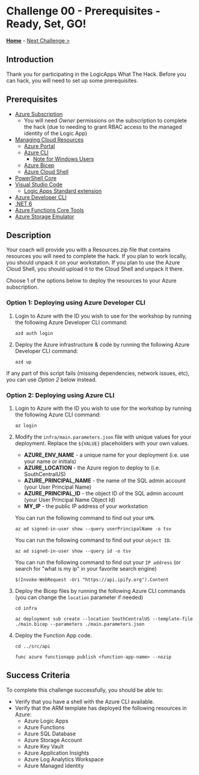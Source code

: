 # Challenge 00 - Prerequisites - Ready, Set, GO!

**[Home](../README.md)** - [Next Challenge >](./Challenge-01.md)

## Introduction

Thank you for participating in the LogicApps What The Hack. Before you can hack, you will need to set up some prerequisites.

## Prerequisites

- [Azure Subscription](../../000-HowToHack/WTH-Common-Prerequisites.md#azure-subscription)
  - You will need _Owner_ permissions on the subscription to complete the hack (due to needing to grant RBAC access to the managed identity of the Logic App)
- [Managing Cloud Resources](../../000-HowToHack/WTH-Common-Prerequisites.md#managing-cloud-resources)
  - [Azure Portal](../../000-HowToHack/WTH-Common-Prerequisites.md#azure-portal)
  - [Azure CLI](../../000-HowToHack/WTH-Common-Prerequisites.md#azure-cli)
    - [Note for Windows Users](../../000-HowToHack/WTH-Common-Prerequisites.md#note-for-windows-users)
  - [Azure Bicep](https://learn.microsoft.com/en-us/azure/azure-resource-manager/bicep/install#azure-cli)
  - [Azure Cloud Shell](../../000-HowToHack/WTH-Common-Prerequisites.md#azure-cloud-shell)
- [PowerShell Core](https://learn.microsoft.com/en-us/powershell/scripting/install/installing-powershell-on-windows?view=powershell-7.3)
- [Visual Studio Code](../../000-HowToHack/WTH-Common-Prerequisites.md#visual-studio-code)
  - [Logic Apps Standard extension](https://marketplace.visualstudio.com/items?itemName=ms-azuretools.vscode-azurelogicapps)
- [Azure Developer CLI](https://learn.microsoft.com/en-us/azure/developer/azure-developer-cli/install-azd?tabs=winget-windows%2Cbrew-mac%2Cscript-linux&pivots=os-windows)
- [.NET 6](https://dotnet.microsoft.com/en-us/download/dotnet/6.0)
- [Azure Functions Core Tools](https://learn.microsoft.com/en-us/azure/azure-functions/functions-run-local?tabs=v4%2Cwindows%2Ccsharp%2Cportal%2Cbash)
- [Azure Storage Emulator](https://learn.microsoft.com/en-us/azure/storage/common/storage-use-azurite?tabs=visual-studio-code)

## Description

Your coach will provide you with a Resources.zip file that contains resources you will need to complete the hack. If you plan to work locally, you should unpack it on your workstation. If you plan to use the Azure Cloud Shell, you should upload it to the Cloud Shell and unpack it there.

Choose 1 of the options below to deploy the resources to your Azure subscription.

### Option 1: Deploying using Azure Developer CLI

1.  Login to Azure with the ID you wish to use for the workshop by running the following Azure Developer CLI command:

    ```shell
    azd auth login
    ```

1.  Deploy the Azure infrastructure & code by running the following Azure Developer CLI command:

    ```shell
    azd up
    ```

If any part of this script fails (missing dependencies, network issues, etc), you can use _Option 2_ below instead.

### Option 2: Deploying using Azure CLI

1.  Login to Azure with the ID you wish to use for the workshop by running the following Azure CLI command:

    ```shell
    az login
    ```

1.  Modify the `infra/main.parameters.json` file with unique values for your deployment. Replace the `${VALUE}` placeholders with your own values.

    - **AZURE_ENV_NAME** - a unique name for your deployment (i.e. use your name or initials)
    - **AZURE_LOCATION** - the Azure region to deploy to (i.e. SouthCentralUS)
    - **AZURE_PRINCIPAL_NAME** - the name of the SQL admin account (your User Principal Name)
    - **AZURE_PRINCIPAL_ID** - the object ID of the SQL admin account (your User Principal Name Object Id)
    - **MY_IP** - the public IP address of your workstation

    You can run the following command to find out your `UPN`.

    ```shell
    az ad signed-in-user show --query userPrincipalName -o tsv
    ```

    You can run the following command to find out your `object ID`.

    ```shell
    az ad signed-in-user show --query id -o tsv
    ```

    You can run the following command to find out your `IP address` (or search for "what is my ip" in your favorite search engine)

    ```shell
    $(Invoke-WebRequest -Uri "https://api.ipify.org").Content
    ```

1.  Deploy the Bicep files by running the following Azure CLI commands (you can change the `location` parameter if needed)

    ```shell
    cd infra    

    az deployment sub create --location SouthCentralUS --template-file ./main.bicep --parameters ./main.parameters.json
    ```

1.  Deploy the Function App code.

    ```shell
    cd ../src/api

    func azure functionapp publish <function-app-name> --nozip
    ```

## Success Criteria

To complete this challenge successfully, you should be able to:

- Verify that you have a shell with the Azure CLI available.
- Verify that the ARM template has deployed the following resources in Azure:
  - Azure Logic Apps
  - Azure Functions
  - Azure SQL Database
  - Azure Storage Account
  - Azure Key Vault
  - Azure Application Insights
  - Azure Log Analytics Workspace
  - Azure Managed Identity
